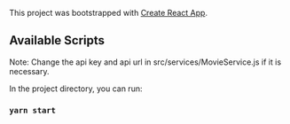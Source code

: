 This project was bootstrapped with [Create React App](https://github.com/facebook/create-react-app).

## Available Scripts

Note: Change the api key and api url in src/services/MovieService.js if it is necessary.

In the project directory, you can run:

### `yarn start`


